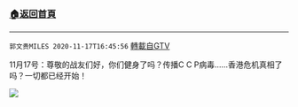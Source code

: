 ﻿###  [:house:返回首頁](https://github.com/ourhimalayas/txt)
---

`郭文贵MILES 2020-11-17T16:45:56` [轉載自GTV](https://gtv.org/web/#/UserInfo/5e596957357cc612d35a8044)

11月17号：尊敬的战友们好，你们健身了吗？传播C C P病毒……香港危机真相了吗？一切都已经开始！

[![](https://filegroup.gtv.org/cdn-cgi/image/width=600/https://filegroup.gtv.org/group4/default/20201117/16/45/0/9a16e1f185d45a3d3b23e0174a494ae0.jpg)](https://filegroup.gtv.org/group4/default/20201117/16/45/0/5d69323f2cb7ee50cb36b7078cd5df45.mp4)